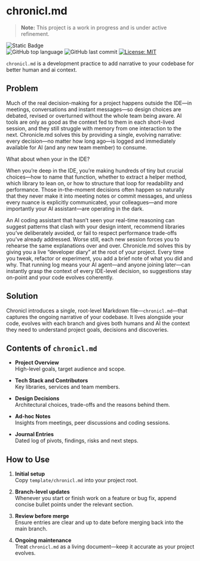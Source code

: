 # chronicl.md

> **Note:** This project is a work in progress and is under active refinement.

![Static Badge](https://img.shields.io/badge/mission-add%20narrative%20to%20your%20codebase%20for%20better%20human%20and%20ai%20context-brightgreen)
<br />
![GitHub top language](https://img.shields.io/github/languages/top/minimal-mind/chronicl)
![GitHub last commit](https://img.shields.io/github/last-commit/minimal-mind/chronicl)
[![License: MIT](https://img.shields.io/badge/License-MIT-green.svg)](https://opensource.org/licenses/MIT)

`chronicl.md` is a development practice to add narrative to your codebase for better human and ai context. 

## Problem

Much of the real decision-making for a project happens outside the IDE—in meetings, conversations and instant messages—so design choices are debated, revised or overturned without the whole team being aware. AI tools are only as good as the context fed to them in each short-lived session, and they still struggle with memory from one interaction to the next. Chronicle.md solves this by providing a single, evolving narrative: every decision—no matter how long ago—is logged and immediately available for AI (and any new team member) to consume.

What about when your in the IDE?

When you’re deep in the IDE, you’re making hundreds of tiny but crucial choices—how to name that function, whether to extract a helper method, which library to lean on, or how to structure that loop for readability and performance. Those in-the-moment decisions often happen so naturally that they never make it into meeting notes or commit messages, and unless every nuance is explicitly communicated, your colleagues—and more importantly your AI assistant—are operating in the dark.

An AI coding assistant that hasn’t seen your real-time reasoning can suggest patterns that clash with your design intent, recommend libraries you’ve deliberately avoided, or fail to respect performance trade-offs you’ve already addressed. Worse still, each new session forces you to rehearse the same explanations over and over. Chronicle.md solves this by giving you a live “developer diary” at the root of your project. Every time you tweak, refactor or experiment, you add a brief note of what you did and why. That running log means your AI agent—and anyone joining later—can instantly grasp the context of every IDE-level decision, so suggestions stay on-point and your code evolves coherently.

## Solution

Chronicl introduces a single, root-level Markdown file—`chronicl.md`—that captures the ongoing narrative of your codebase. It lives alongside your code, evolves with each branch and gives both humans and AI the context they need to understand project goals, decisions and discoveries.

## Contents of `chronicl.md`

- **Project Overview**  
  High-level goals, target audience and scope.

- **Tech Stack and Contributors**  
  Key libraries, services and team members.

- **Design Decisions**  
  Architectural choices, trade-offs and the reasons behind them.

- **Ad-hoc Notes**  
  Insights from meetings, peer discussions and coding sessions.

- **Journal Entries**  
  Dated log of pivots, findings, risks and next steps.

## How to Use

1. **Initial setup**  
   Copy `template/chronicl.md` into your project root.

2. **Branch-level updates**  
   Whenever you start or finish work on a feature or bug fix, append concise bullet points under the relevant section.

3. **Review before merge**  
   Ensure entries are clear and up to date before merging back into the main branch.

4. **Ongoing maintenance**  
   Treat `chronicl.md` as a living document—keep it accurate as your project evolves.
 
